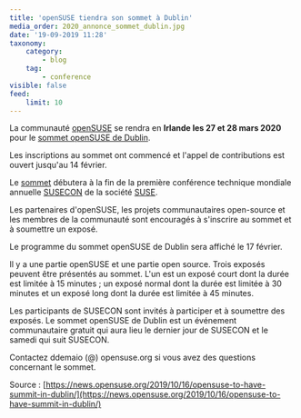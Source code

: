 ```yaml
---
title: 'openSUSE tiendra son sommet à Dublin'
media_order: 2020_annonce_sommet_dublin.jpg
date: '19-09-2019 11:28'
taxonomy:
    category:
        - blog
    tag:
        - conference
visible: false
feed:
    limit: 10
---
```


La communauté [openSUSE](https://www.opensuse.org/) se rendra en **Irlande les 27 et 28 mars 2020** pour le [sommet openSUSE de Dublin](https://events.opensuse.org/conferences/Dublin).

Les inscriptions au sommet ont commencé et l'appel de contributions est ouvert jusqu'au 14 février.

Le [sommet](https://events.opensuse.org/conferences/Dublin) débutera à la fin de la première conférence technique mondiale annuelle [SUSECON](https://www.susecon.com/) de la société [SUSE](https://www.suse.com/).

Les partenaires d'openSUSE, les projets communautaires open-source et les membres de la communauté sont encouragés à s'inscrire au sommet et à soumettre un exposé.

Le programme du sommet openSUSE de Dublin sera affiché le 17 février.

Il y a une partie openSUSE et une partie open source. Trois exposés peuvent être présentés au sommet. L'un est un exposé court dont la durée est limitée à 15 minutes ; un exposé normal dont la durée est limitée à 30 minutes et un exposé long dont la durée est limitée à 45 minutes.

Les participants de SUSECON sont invités à participer et à soumettre des exposés. Le sommet openSUSE de Dublin est un événement communautaire gratuit qui aura lieu le dernier jour de SUSECON et le samedi qui suit SUSECON.

Contactez ddemaio (@) opensuse.org si vous avez des questions concernant le sommet.

Source : [https://news.opensuse.org/2019/10/16/opensuse-to-have-summit-in-dublin/](https://news.opensuse.org/2019/10/16/opensuse-to-have-summit-in-dublin/)
